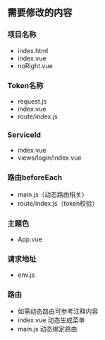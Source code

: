 ## 需要修改的内容

### 项目名称

- index.html
- index.vue
- noRight.vue

### Token名称

- request.js
- index.vue
- route/index.js

### ServiceId

- index.vue
- views/login/index.vue

### 路由beforeEach

- main.js（动态路由相关） 
- route/index.js（token校验）

### 主题色

- App.vue

### 请求地址

- env.js

### 路由

- 如需动态路由可参考注释内容
- index.vue 动态生成菜单
- main.js  动态绑定路由

